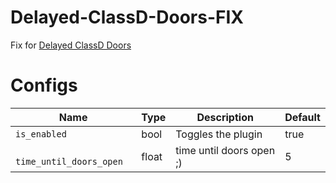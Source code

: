 # Delayed-ClassD-Doors-FIX
Fix for [Delayed ClassD Doors](https://cdn.discordapp.com/attachments/656790333320855562/799468932368957460/DelayedClassdDoors.dll)

# Configs 

| Name | Type | Description | Default |
| --- | --- | --- | --- |
| `is_enabled` | bool | Toggles the plugin | true |
| `  time_until_doors_open` | float | time until doors open ;) | 5 |
